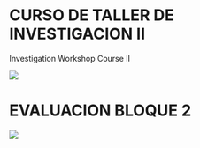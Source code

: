 # CURSO DE TALLER DE INVESTIGACION II
Investigation Workshop Course II

![](http://tectijuana.edu.mx/wp-content/uploads/2014/11/Heading-Ing-sistemas-2048x672.png)

# EVALUACION BLOQUE 2

![](http://github.com/tectijuana/bloque2.png)

